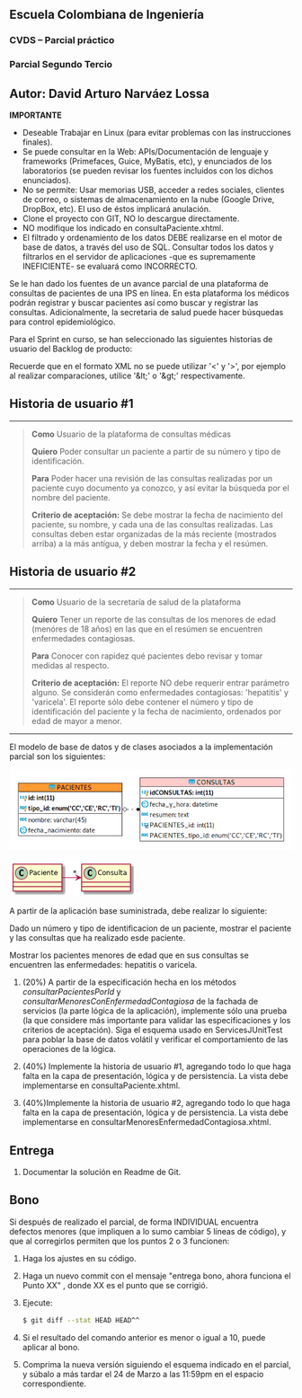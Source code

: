 ## Escuela Colombiana de Ingeniería

### CVDS – Parcial práctico
### Parcial Segundo Tercio

## Autor: David Arturo Narváez Lossa


**IMPORTANTE**

* Deseable Trabajar en Linux (para evitar problemas con las instrucciones finales).
* Se puede consultar en la Web: APIs/Documentación de lenguaje y frameworks (Primefaces, Guice, MyBatis, etc), y enunciados de los laboratorios (se pueden revisar los fuentes incluidos con los dichos enunciados).
* No se permite: Usar memorias USB, acceder a redes sociales, clientes de correo, o sistemas de almacenamiento en la nube (Google Drive, DropBox, etc). El uso de éstos implicará anulación.
* Clone el proyecto con GIT, NO lo descargue directamente.
* NO modifique los indicado en consultaPaciente.xhtml.
* El filtrado y ordenamiento de los datos DEBE realizarse en el motor de base de datos, a través del uso de SQL. Consultar todos los datos y filtrarlos en el servidor de aplicaciones -que es supremamente INEFICIENTE- se evaluará como INCORRECTO.


Se le han dado los fuentes de un avance parcial de una plataforma de consultas de pacientes de una IPS en línea. En esta plataforma los médicos podrán registrar y buscar pacientes así como buscar y registrar las consultas.
Adicionalmente, la secretaria de salud puede hacer búsquedas para control epidemiológico.

Para el Sprint en curso, se han seleccionado las siguientes historias de usuario del Backlog de producto:

Recuerde que en el formato XML no se puede utilizar '<' y '>', por ejemplo al realizar comparaciones, 
 utilice '&amp;lt;' o '&amp;gt;' respectivamente. 

## Historia de usuario #1

  -------------------------------------------------------------------------------------------------------------------------------------------------------------------------------------
  > **Como** Usuario de la plataforma de consultas médicas
  >
  > **Quiero** Poder consultar un paciente a partir de su número y tipo de identificación.
  >
  > **Para** Poder hacer una revisión de las consultas realizadas por un paciente cuyo documento ya conozco, y así evitar la búsqueda por el nombre del paciente.
  >
  > **Criterio de aceptación:** Se debe mostrar la fecha de nacimiento del paciente, su nombre, y cada una de las consultas realizadas. Las consultas deben estar organizadas de la más reciente (mostrados arriba) a la más antígua, y deben mostrar la fecha y el resúmen.

## Historia de usuario #2

  -------------------------------------------------------------------------------------------------------------------------------------------------------------------------------------
  > **Como** Usuario de la secretaría de salud de la plataforma
  >
  > **Quiero** Tener un reporte de las consultas de los menores de edad (menóres de 18 años) en las que en el resúmen se encuentren enfermedades contagiosas.
  >
  > **Para** Conocer con rapidez qué pacientes debo revisar y tomar medidas al respecto.
  >
  > **Criterio de aceptación:** El reporte NO debe requerir entrar parámetro alguno. Se considerán como enfermedades contagiosas: 'hepatitis' y 'varicela'. El reporte sólo debe contener el número y tipo de identificación  del paciente y la fecha de nacimiento, ordenados por edad de mayor a menor.
  -------------------------------------------------------------------------------------------------------------------------------------------------------------------------------------

El modelo de base de datos y de clases asociados a la implementación parcial son los siguientes:

![](./img/Diagram.png)

![](./img/Model.png)

A partir de la aplicación base suministrada, debe realizar lo siguiente:

Dado un número y tipo de identificacion de un paciente, mostrar el paciente y las consultas que ha realizado esde paciente.

Mostrar los pacientes menores de edad que en sus consultas se encuentren las enfermedades: hepatitis o varicela.


1.  (20%) A partir de la especificación hecha en los métodos
    *consultarPacientesPorId* y *consultarMenoresConEnfermedadContagiosa* de la fachada de
    servicios (la parte lógica de la aplicación), implemente sólo una prueba (la que considere más importante para validar las especificaciones y los criterios de aceptación). Siga el esquema usado en ServicesJUnitTest para poblar la base de datos volátil y verificar el comportamiento de las operaciones de la lógica.

2.  (40%) Implemente la historia de usuario #1, agregando todo lo que haga falta en la capa de presentación, lógica y de persistencia. La vista debe implementarse en consultaPaciente.xhtml.

3.  (40%)Implemente la historia de usuario #2, agregando todo lo que haga falta en la capa de presentación, lógica y de persistencia. La vista debe implementarse en consultarMenoresEnfermedadContagiosa.xhtml.


## Entrega

1. Documentar la solución en Readme de Git.

## Bono

Si después de realizado el parcial, de forma INDIVIDUAL encuentra defectos menores (que impliquen a lo sumo cambiar 5 líneas de código), y que al corregirlos permiten que los puntos 2 o 3 funcionen:

1. Haga los ajustes en su código.

2. Haga un nuevo commit con el mensaje "entrega bono, ahora funciona el Punto XX" , donde XX es el punto que se corrigió. 

3. Ejecute:

    ```bash
    $ git diff --stat HEAD HEAD^^
    ```

4. Si el resultado del comando anterior es menor o igual a 10, puede aplicar al bono.

5. Comprima la nueva versión siguiendo el esquema indicado en el parcial, y súbalo a más tardar el 24 de Marzo a las 11:59pm en el espacio correspondiente.

